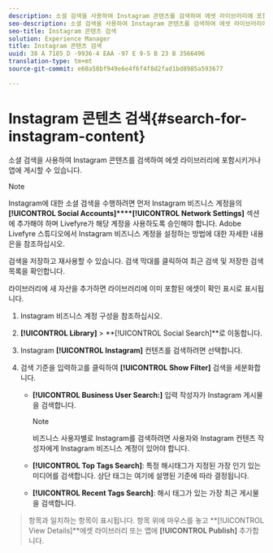 ```yaml
---
description: 소셜 검색을 사용하여 Instagram 콘텐츠를 검색하여 에셋 라이브러리에 포함시키거나 앱에 게시할 수 있습니다.
seo-description: 소셜 검색을 사용하여 Instagram 콘텐츠를 검색하여 에셋 라이브러리에 포함시키거나 앱에 게시할 수 있습니다.
seo-title: Instagram 콘텐츠 검색
solution: Experience Manager
title: Instagram 콘텐츠 검색
uuid: 38 A 7185 D -9936-4 EAA -97 E 9-5 B 23 B 3566496
translation-type: tm+mt
source-git-commit: e60a58bf949e6e4f6f4f8d2fad1bd8985a593677

---
```



# Instagram 콘텐츠 검색{#search-for-instagram-content}

소셜 검색을 사용하여 Instagram 콘텐츠를 검색하여 에셋 라이브러리에 포함시키거나 앱에 게시할 수 있습니다.

>[!NOTE]
>
>Instagram에 대한 소셜 검색을 수행하려면 먼저 Instagram 비즈니스 계정을의 **[!UICONTROL Social Accounts]****[!UICONTROL Network Settings]** 섹션에 추가해야 하며 Livefyre가 해당 계정을 사용하도록 승인해야 합니다. Adobe Livefyre 스튜디오에서 Instagram 비즈니스 계정을 설정하는 방법에 대한 자세한 [](../c-users-creating-accounts-with-studio-access/t-configure-social-accout-instagram/c-about-instagram-accounts.md#c_about_instagram_accounts)내용은을 참조하십시오.

검색을 저장하고 재사용할 수 있습니다. 검색 막대를 클릭하여 최근 검색 및 저장한 검색 목록을 확인합니다.

라이브러리에 새 자산을 추가하면 라이브러리에 이미 포함된 에셋이 확인 표시로 표시됩니다.

1. Instagram 비즈니스 계정 구성을 참조하십시오.
1. **[!UICONTROL Library]** > **[!UICONTROL Social Search]**로 이동합니다.
1. Instagram **[!UICONTROL Instagram]** 컨텐츠를 검색하려면 선택합니다.
1. 검색 기준을 입력하고를 클릭하여 **[!UICONTROL Show Filter]** 검색을 세분화합니다.

   * **[!UICONTROL Business User Search:]** 입력 작성자가 Instagram 게시물을 검색합니다.

      >[!NOTE]
      >
      >비즈니스 사용자별로 Instagram를 검색하려면 사용자와 Instagram 컨텐츠 작성자에게 Instagram 비즈니스 계정이 있어야 합니다.

   * **[!UICONTROL Top Tags Search]**: 특정 해시태그가 지정된 가장 인기 있는 미디어를 검색합니다. 상단 태그는 여기에 설명된 기준에 따라 결정됩니다. [](https://developers.facebook.com/docs/instagram-api/reference/hashtag/top-media)

   * **[!UICONTROL Recent Tags Search]**: 해시 태그가 있는 가장 최근 게시물을 검색합니다.

>항목과 일치하는 항목이 표시됩니다. 항목 위에 마우스를 놓고 **[!UICONTROL View Details]**에셋 라이브러리 또는 앱에 **[!UICONTROL Publish]** 추가합니다.

